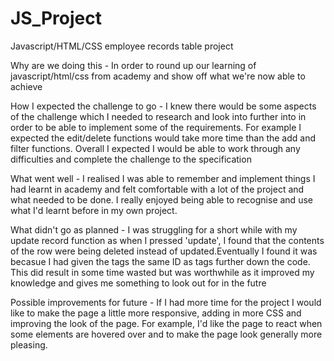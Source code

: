# JS_Project
Javascript/HTML/CSS employee records table project

Why are we doing this -
In order to round up our learning of javascript/html/css from academy and show off what
we're now able to achieve 

How I expected the challenge to go -
I knew there would be some aspects of the challenge which I needed to research and look into
further into in order to be able to implement some of the requirements. For example I 
expected the edit/delete functions would take more time than the add and filter functions.
Overall I expected I would be able to work through any difficulties and complete the challenge
to the specification

What went well -
I realised I was able to remember and implement things I had learnt in academy and felt comfortable with 
a lot of the project and what needed to be done. I really enjoyed being able to recognise
and use what I'd learnt before in my own project.

What didn't go as planned -
I was struggling for a short while with my update record function as when I pressed 'update',
I found that the contents of the row were being deleted instead of updated.Eventually I found it 
was becasue I had given the tags the same ID as tags further down the code. This did result in some time
wasted but was worthwhile as it improved my knowledge and gives me something to look
out for in the futre

Possible improvements for future -
If I had more time for the project I would like to make the page a little more responsive, 
adding in more CSS and improving the look of the page. For example, I'd like the page to 
react when some elements are hovered over and to make the page look generally more pleasing.

